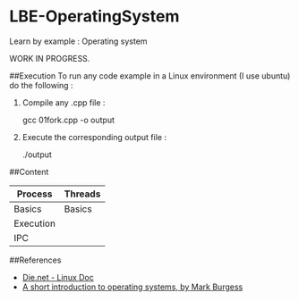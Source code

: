LBE-OperatingSystem
===================

Learn by example : Operating system

WORK IN PROGRESS.

##Execution
To run any code example in a Linux environment (I use ubuntu) do the following :

1) Compile any .cpp file :

    gcc 01fork.cpp -o output
  
2) Execute the corresponding output file :

    ./output
    
##Content

|Process                 |Threads                 |
|------------------------|------------------------|
|Basics                  |Basics                  |
|Execution               |                        |
|IPC                     |                        |
    
##References
- [Die.net - Linux Doc](http://www.die.net)
- [A short introduction to operating systems, by Mark Burgess](http://www.iu.hio.no/~mark/os/os.html)

